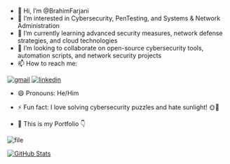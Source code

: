 - 👋 Hi, I’m @BrahimFarjani
- 👀 I’m interested in Cybersecurity, PenTesting, and Systems & Network Administration
- 🌱 I’m currently learning advanced security measures, network defense strategies, and cloud technologies
- 💞️ I’m looking to collaborate on open-source cybersecurity tools, automation scripts, and network security projects
- 📫 How to reach me:

<a href="mailto:farjaniibrahim2004@gmail.com">![gmail](https://github.com/user-attachments/assets/9d2a3164-1191-4126-b4dd-d8ea70da2de2)</a>
<a href="https://www.linkedin.com/in/brahim-farjani-543b9030a/">![linkedin](https://github.com/user-attachments/assets/d7586a45-11a8-4efc-af3e-ff386b5f9805)
</a>
- 😄 Pronouns: He/Him
- ⚡ Fun fact: I love solving cybersecurity puzzles and hate sunlight! 🌞🚫


- :construction_worker: This is my Portfolio :point_down:
  
![file](https://github.com/user-attachments/assets/b984df29-d2ed-4689-801c-7901ce8eb2e8)

[![GitHub Stats](https://github-readme-stats.vercel.app/api?username=BrahimFarjani&show_icons=true&theme=cobalt)](https://github.com/BrahimFarjani)
